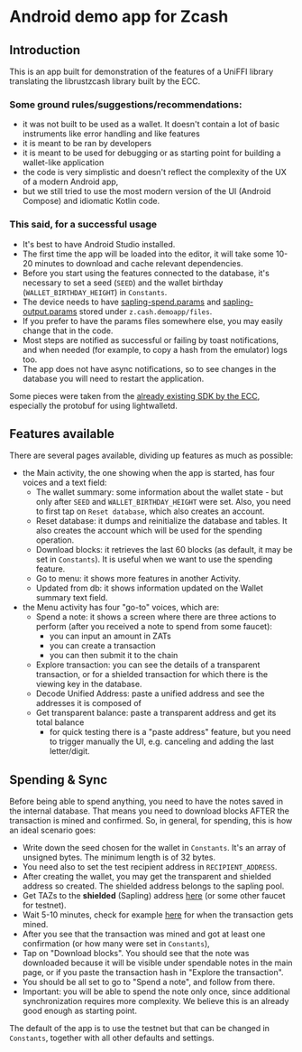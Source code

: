 # Android demo app for Zcash

## Introduction

This is an app built for demonstration of the features of a UniFFI library translating the librustzcash library built by the ECC.

### Some ground rules/suggestions/recommendations:

- it was not built to be used as a wallet. It doesn't contain a lot of basic instruments like error handling and like features
- it is meant to be ran by developers
- it is meant to be used for debugging or as starting point for building a wallet-like application
- the code is very simplistic and doesn't reflect the complexity of the UX of a modern Android app, 
- but we still tried to use the most modern version of the UI (Android Compose) and idiomatic Kotlin code.

### This said, for a successful usage

- It's best to have Android Studio installed.
- The first time the app will be loaded into the editor, it will take some 10-20 minutes to download and cache relevant dependencies.
- Before you start using the features connected to the database, it's necessary to set a seed (`SEED`) and the wallet birthday (`WALLET_BIRTHDAY_HEIGHT`) in `Constants`. 
- The device needs to have [sapling-spend.params](https://download.z.cash/downloads/sapling-spend.params) and [sapling-output.params](https://download.z.cash/downloads/sapling-output.params) stored under `z.cash.demoapp/files`.
- If you prefer to have the params files somewhere else, you may easily change that in the code.
- Most steps are notified as successful or failing by toast notifications, and when needed (for example, to copy a hash from the emulator) logs too.
- The app does not have async notifications, so to see changes in the database you will need to restart the application.

Some pieces were taken from the [already existing SDK by the ECC](https://github.com/zcash/zcash-android-wallet-sdk), especially the protobuf for using lightwalletd.

## Features available

There are several pages available, dividing up features as much as possible:

 - the Main activity, the one showing when the app is started, has four voices and a text field:
   - The wallet summary: some information about the wallet state - but only after `SEED` and `WALLET_BIRTHDAY_HEIGHT` were set. Also, you need to first tap on `Reset database`, which also creates an account.
   - Reset database: it dumps and reinitialize the database and tables. It also creates the account which will be used for the spending operation.
   - Download blocks: it retrieves the last 60 blocks (as default, it may be set in `Constants`). It is useful when we want to use the spending feature.
   - Go to menu: it shows more features in another Activity.
   - Updated from db: it shows information updated on the Wallet summary text field.
 - the Menu activity has four "go-to" voices, which are:
   - Spend a note: it shows a screen where there are three actions to perform (after you received a note to spend from some faucet):
     - you can input an amount in ZATs
     - you can create a transaction
     - you can then submit it to the chain
   - Explore transaction: you can see the details of a transparent transaction,  or for a shielded transaction for which there is the viewing key in the database.
   - Decode Unified Address: paste a unified address and see the addresses it is composed of
   - Get transparent balance: paste a transparent address and get its total balance 
     - for quick testing there is a "paste address" feature, but you need to trigger manually the UI, e.g. canceling and adding the last letter/digit.

## Spending & Sync

Before being able to spend anything, you need to have the notes saved in the internal database. That means you need to download blocks AFTER the transaction is mined and confirmed.
So, in general, for spending, this is how an ideal scenario goes:
 - Write down the seed chosen for the wallet in `Constants`. It's an array of unsigned bytes. The minimum length is of 32 bytes.
 - You need also to set the test recipient address in `RECIPIENT_ADDRESS`.
 - After creating the wallet, you may get the transparent and shielded address so created. The shielded address belongs to the sapling pool.
 - Get TAZs to the **shielded** (Sapling) address [here](https://faucet.zecpages.com/) (or some other faucet for testnet).
 - Wait 5-10 minutes, check for example [here](https://blockexplorer.one/zcash/testnet) for when the transaction gets mined.
 - After you see that the transaction was mined and got at least one confirmation (or how many were set in `Constants`),
 - Tap on "Download blocks". You should see that the note was downloaded because it will be visible under spendable notes in the main page, or if you paste the transaction hash in "Explore the transaction".
 - You should be all set to go to "Spend a note", and follow from there.
 - Important: you will be able to spend the note only once, since additional synchronization requires more complexity. We believe this is an already good enough as starting point.

The default of the app is to use the testnet but that can be changed in `Constants`, together with all other defaults and settings.
